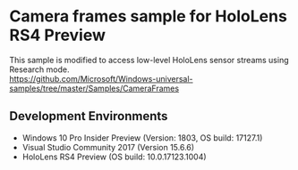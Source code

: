 # Camera frames sample for HoloLens RS4 Preview

This sample is modified to access low-level HoloLens sensor streams using Research mode.  
https://github.com/Microsoft/Windows-universal-samples/tree/master/Samples/CameraFrames

## Development Environments
- Windows 10 Pro Insider Preview (Version: 1803, OS build: 17127.1)
- Visual Studio Community 2017 (Version 15.6.6)
- HoloLens RS4 Preview (OS build: 10.0.17123.1004)
